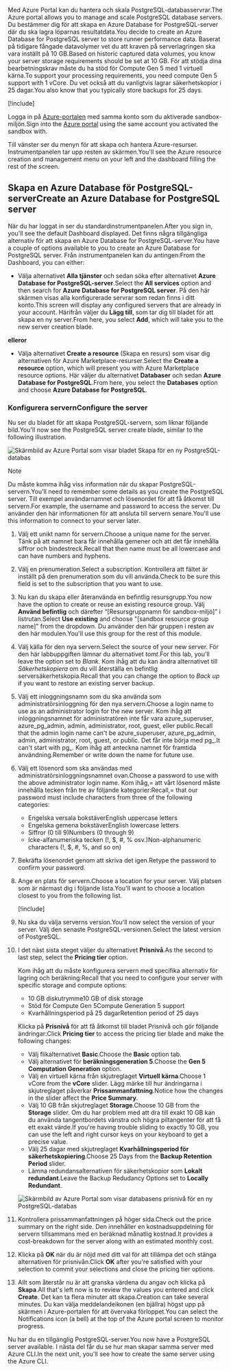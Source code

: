 <span data-ttu-id="b1e98-101">Med Azure Portal kan du hantera och skala PostgreSQL-databasservrar.</span><span class="sxs-lookup"><span data-stu-id="b1e98-101">The Azure portal allows you to manage and scale PostgreSQL database servers.</span></span> <span data-ttu-id="b1e98-102">Du bestämmer dig för att skapa en Azure Database for PostgreSQL-server där du ska lagra löparnas resultatdata.</span><span class="sxs-lookup"><span data-stu-id="b1e98-102">You decide to create an Azure Database for PostgreSQL server to store runner performance data.</span></span> <span data-ttu-id="b1e98-103">Baserat på tidigare fångade datavolymer vet du att kraven på serverlagringen ska vara inställt på 10 GB.</span><span class="sxs-lookup"><span data-stu-id="b1e98-103">Based on historic captured data volumes, you know your server storage requirements should be set at 10 GB.</span></span> <span data-ttu-id="b1e98-104">För att stödja dina bearbetningskrav måste du ha stöd för Compute Gen 5 med 1 virtuell kärna.</span><span class="sxs-lookup"><span data-stu-id="b1e98-104">To support your processing requirements, you need compute Gen 5 support with 1 vCore.</span></span> <span data-ttu-id="b1e98-105">Du vet också att du vanligtvis lagrar säkerhetskopior i 25 dagar.</span><span class="sxs-lookup"><span data-stu-id="b1e98-105">You also know that you typically store backups for 25 days.</span></span>

[!include[](../../../includes/azure-sandbox-activate.md)]

<span data-ttu-id="b1e98-106">Logga in på [Azure-portalen](https://portal.azure.com/learn.docs.microsoft.com?azure-portal=true) med samma konto som du aktiverade sandbox-miljön.</span><span class="sxs-lookup"><span data-stu-id="b1e98-106">Sign into the [Azure portal](https://portal.azure.com/learn.docs.microsoft.com?azure-portal=true) using the same account you activated the sandbox with.</span></span>

<span data-ttu-id="b1e98-107">Till vänster ser du menyn för att skapa och hantera Azure-resurser. Instrumentpanelen tar upp resten av skärmen.</span><span class="sxs-lookup"><span data-stu-id="b1e98-107">You'll see the Azure resource creation and management menu on your left and the dashboard filling the rest of the screen.</span></span>

## <a name="create-an-azure-database-for-postgresql-server"></a><span data-ttu-id="b1e98-108">Skapa en Azure Database för PostgreSQL-server</span><span class="sxs-lookup"><span data-stu-id="b1e98-108">Create an Azure Database for PostgreSQL server</span></span>

<span data-ttu-id="b1e98-109">När du har loggat in ser du standardinstrumentpanelen.</span><span class="sxs-lookup"><span data-stu-id="b1e98-109">After you sign in, you'll see the default Dashboard displayed.</span></span> <span data-ttu-id="b1e98-110">Det finns några tillgängliga alternativ för att skapa en Azure Database for PostgreSQL-server.</span><span class="sxs-lookup"><span data-stu-id="b1e98-110">You have a couple of options available to you to create an Azure Database for PostgreSQL server.</span></span> <span data-ttu-id="b1e98-111">Från instrumentpanelen kan du antingen:</span><span class="sxs-lookup"><span data-stu-id="b1e98-111">From the Dashboard, you can either:</span></span>

- <span data-ttu-id="b1e98-112">Välja alternativet **Alla tjänster** och sedan söka efter alternativet **Azure Database for PostgreSQL-server**.</span><span class="sxs-lookup"><span data-stu-id="b1e98-112">Select the **All services** option and then search for **Azure Database for PostgreSQL server**.</span></span> <span data-ttu-id="b1e98-113">På den här skärmen visas alla konfigurerade servrar som redan finns i ditt konto.</span><span class="sxs-lookup"><span data-stu-id="b1e98-113">This screen will display any configured servers that are already in your account.</span></span> <span data-ttu-id="b1e98-114">Härifrån väljer du **Lägg till**, som tar dig till bladet för att skapa en ny server.</span><span class="sxs-lookup"><span data-stu-id="b1e98-114">From here, you select **Add**, which will take you to the new server creation blade.</span></span>

<span data-ttu-id="b1e98-115">**eller**</span><span class="sxs-lookup"><span data-stu-id="b1e98-115">**or**</span></span>

- <span data-ttu-id="b1e98-116">Välja alternativet **Create a resource** (Skapa en resurs) som visar dig alternativen för Azure Marketplace-resurser.</span><span class="sxs-lookup"><span data-stu-id="b1e98-116">Select the **Create a resource** option, which will present you with Azure Marketplace resource options.</span></span> <span data-ttu-id="b1e98-117">Här väljer du alternativet **Databaser** och sedan **Azure Database for PostgreSQL**.</span><span class="sxs-lookup"><span data-stu-id="b1e98-117">From here, you select the **Databases** option and choose **Azure Database for PostgreSQL**.</span></span>

### <a name="configure-the-server"></a><span data-ttu-id="b1e98-118">Konfigurera servern</span><span class="sxs-lookup"><span data-stu-id="b1e98-118">Configure the server</span></span>

<span data-ttu-id="b1e98-119">Nu ser du bladet för att skapa PostgreSQL-servern, som liknar följande bild.</span><span class="sxs-lookup"><span data-stu-id="b1e98-119">You'll now see the PostgreSQL server create blade, similar to the following illustration.</span></span>

![Skärmbild av Azure Portal som visar bladet Skapa för en ny PostgreSQL-databas](../media/4-create-blade.png)

> [!NOTE]
> <span data-ttu-id="b1e98-121">Du måste komma ihåg viss information när du skapar PostgreSQL-servern.</span><span class="sxs-lookup"><span data-stu-id="b1e98-121">You'll need to remember some details as you create the PostgreSQL server.</span></span> <span data-ttu-id="b1e98-122">Till exempel användarnamnet och lösenordet för att få åtkomst till servern.</span><span class="sxs-lookup"><span data-stu-id="b1e98-122">For example, the username and password to access the server.</span></span> <span data-ttu-id="b1e98-123">Du använder den här informationen för att ansluta till servern senare.</span><span class="sxs-lookup"><span data-stu-id="b1e98-123">You'll use this information to connect to your server later.</span></span>

1. <span data-ttu-id="b1e98-124">Välj ett unikt namn för servern.</span><span class="sxs-lookup"><span data-stu-id="b1e98-124">Choose a unique name for the server.</span></span> <span data-ttu-id="b1e98-125">Tänk på att namnet bara får innehålla gemener och att det får innehålla siffror och bindestreck.</span><span class="sxs-lookup"><span data-stu-id="b1e98-125">Recall that then name must be all lowercase and can have numbers and hyphens.</span></span>

1. <span data-ttu-id="b1e98-126">Välj en prenumeration.</span><span class="sxs-lookup"><span data-stu-id="b1e98-126">Select a subscription.</span></span> <span data-ttu-id="b1e98-127">Kontrollera att fältet är inställt på den prenumeration som du vill använda.</span><span class="sxs-lookup"><span data-stu-id="b1e98-127">Check to be sure this field is set to the subscription that you want to use.</span></span>

1. <span data-ttu-id="b1e98-128">Nu kan du skapa eller återanvända en befintlig resursgrupp.</span><span class="sxs-lookup"><span data-stu-id="b1e98-128">You now have the option to create or reuse an existing resource group.</span></span> <span data-ttu-id="b1e98-129">Välj **Använd befintlig** och därefter “<rgn>[Resursgruppnamn för sandbox-miljö]</rgn>” i listrutan.</span><span class="sxs-lookup"><span data-stu-id="b1e98-129">Select **Use existing** and choose "<rgn>[sandbox resource group name]</rgn>" from the dropdown.</span></span> <span data-ttu-id="b1e98-130">Du använder den här gruppen i resten av den här modulen.</span><span class="sxs-lookup"><span data-stu-id="b1e98-130">You'll use this group for the rest of this module.</span></span>

1. <span data-ttu-id="b1e98-131">Välj källa för den nya servern.</span><span class="sxs-lookup"><span data-stu-id="b1e98-131">Select the source of your new server.</span></span> <span data-ttu-id="b1e98-132">För den här labbuppgiften lämnar du alternativet _tomt_.</span><span class="sxs-lookup"><span data-stu-id="b1e98-132">For this lab, you'll leave the option set to _Blank_.</span></span> <span data-ttu-id="b1e98-133">Kom ihåg att du kan ändra alternativet till _Säkerhetskopiera_ om du vill återställa en befintlig serversäkerhetskopia.</span><span class="sxs-lookup"><span data-stu-id="b1e98-133">Recall that you can change the option to _Back up_ if you want to restore an existing server backup.</span></span>

1. <span data-ttu-id="b1e98-134">Välj ett inloggningsnamn som du ska använda som administratörsinloggning för den nya servern.</span><span class="sxs-lookup"><span data-stu-id="b1e98-134">Choose a login name to use as an administrator login for the new server.</span></span> <span data-ttu-id="b1e98-135">Kom ihåg att inloggningsnamnet för administratören inte får vara azure_superuser, azure_pg_admin, admin, administrator, root, guest, eller public.</span><span class="sxs-lookup"><span data-stu-id="b1e98-135">Recall that the admin login name can't be azure_superuser, azure_pg_admin, admin, administrator, root, guest, or public.</span></span> <span data-ttu-id="b1e98-136">Det får inte börja med pg_.</span><span class="sxs-lookup"><span data-stu-id="b1e98-136">It can't start with pg_.</span></span> <span data-ttu-id="b1e98-137">Kom ihåg att anteckna namnet för framtida användning.</span><span class="sxs-lookup"><span data-stu-id="b1e98-137">Remember or write down the name for future use.</span></span>

1. <span data-ttu-id="b1e98-138">Välj ett lösenord som ska användas med administratörsinloggningsnamnet ovan.</span><span class="sxs-lookup"><span data-stu-id="b1e98-138">Choose a password to use with the above administrator login name.</span></span> <span data-ttu-id="b1e98-139">Kom ihåg,= att vårt lösenord måste innehålla tecken från tre av följande kategorier:</span><span class="sxs-lookup"><span data-stu-id="b1e98-139">Recall,= that our password must include characters from three of the following categories:</span></span>
   - <span data-ttu-id="b1e98-140">Engelska versala bokstäver</span><span class="sxs-lookup"><span data-stu-id="b1e98-140">English uppercase letters</span></span>
   - <span data-ttu-id="b1e98-141">Engelska gemena bokstäver</span><span class="sxs-lookup"><span data-stu-id="b1e98-141">English lowercase letters</span></span>
   - <span data-ttu-id="b1e98-142">Siffror (0 till 9)</span><span class="sxs-lookup"><span data-stu-id="b1e98-142">Numbers (0 through 9)</span></span>
   - <span data-ttu-id="b1e98-143">Icke-alfanumeriska tecken (!, $, #, % osv.)</span><span class="sxs-lookup"><span data-stu-id="b1e98-143">Non-alphanumeric characters (!, $, #, %, and so on)</span></span>

1. <span data-ttu-id="b1e98-144">Bekräfta lösenordet genom att skriva det igen.</span><span class="sxs-lookup"><span data-stu-id="b1e98-144">Retype the password to confirm your password.</span></span>

1. <span data-ttu-id="b1e98-145">Ange en plats för servern.</span><span class="sxs-lookup"><span data-stu-id="b1e98-145">Choose a location for your server.</span></span> <span data-ttu-id="b1e98-146">Välj platsen som är närmast dig i följande lista.</span><span class="sxs-lookup"><span data-stu-id="b1e98-146">You'll want to choose a location closest to you from the following list.</span></span>

    [!include[](../../../includes/azure-sandbox-regions-first-mention-note-friendly.md)]


1. <span data-ttu-id="b1e98-147">Nu ska du välja serverns version.</span><span class="sxs-lookup"><span data-stu-id="b1e98-147">You'll now select the version of your server.</span></span> <span data-ttu-id="b1e98-148">Välj den senaste PostgreSQL-versionen.</span><span class="sxs-lookup"><span data-stu-id="b1e98-148">Select the latest version of PostgreSQL.</span></span>

1. <span data-ttu-id="b1e98-149">I det näst sista steget väljer du alternativet **Prisnivå**.</span><span class="sxs-lookup"><span data-stu-id="b1e98-149">As the second to last step, select the **Pricing tier** option.</span></span>

    <span data-ttu-id="b1e98-150">Kom ihåg att du måste konfigurera servern med specifika alternativ för lagring och beräkning:</span><span class="sxs-lookup"><span data-stu-id="b1e98-150">Recall that you need to configure your server with specific storage and compute options:</span></span>

    - <span data-ttu-id="b1e98-151">10 GB diskutrymme</span><span class="sxs-lookup"><span data-stu-id="b1e98-151">10 GB of disk storage</span></span>
    - <span data-ttu-id="b1e98-152">Stöd för Compute Gen 5</span><span class="sxs-lookup"><span data-stu-id="b1e98-152">Compute Generation 5 support</span></span>
    - <span data-ttu-id="b1e98-153">Kvarhållningsperiod på 25 dagar</span><span class="sxs-lookup"><span data-stu-id="b1e98-153">Retention period of 25 days</span></span>

    <span data-ttu-id="b1e98-154">Klicka på **Prisnivå** för att få åtkomst till bladet Prisnivå och gör följande ändringar:</span><span class="sxs-lookup"><span data-stu-id="b1e98-154">Click **Pricing tier** to access the pricing tier blade and make the following changes:</span></span>

    - <span data-ttu-id="b1e98-155">Välj flikalternativet **Basic**.</span><span class="sxs-lookup"><span data-stu-id="b1e98-155">Choose the **Basic** option tab.</span></span>
    - <span data-ttu-id="b1e98-156">Välj alternativet för **beräkningsgeneration 5**.</span><span class="sxs-lookup"><span data-stu-id="b1e98-156">Choose the **Gen 5 Computation Generation** option.</span></span>
    - <span data-ttu-id="b1e98-157">Välj en virtuell kärna från skjutreglaget **Virtuell kärna**.</span><span class="sxs-lookup"><span data-stu-id="b1e98-157">Choose 1 vCore from the **vCore** slider.</span></span> <span data-ttu-id="b1e98-158">Lägg märke till hur ändringarna i skjutreglaget påverkar **Prissammanfattning**.</span><span class="sxs-lookup"><span data-stu-id="b1e98-158">Notice how the changes in the slider affect the **Price Summary**.</span></span>
    - <span data-ttu-id="b1e98-159">Välj 10 GB från skjutreglaget **Storage**.</span><span class="sxs-lookup"><span data-stu-id="b1e98-159">Choose 10 GB from the **Storage** slider.</span></span> <span data-ttu-id="b1e98-160">Om du har problem med att dra till exakt 10 GB kan du använda tangentbordets vänstra och högra piltangenter för att få ett exakt värde.</span><span class="sxs-lookup"><span data-stu-id="b1e98-160">If you're having trouble sliding to exactly 10 GB, you can use the left and right cursor keys on your keyboard to get a precise value.</span></span>
    - <span data-ttu-id="b1e98-161">Välj 25 dagar med skjutreglaget **Kvarhållningsperiod för säkerhetskopiering**.</span><span class="sxs-lookup"><span data-stu-id="b1e98-161">Choose 25 Days from the **Backup Retention Period** slider.</span></span>
    - <span data-ttu-id="b1e98-162">Lämna redundansalternativen för säkerhetskopior som **Lokalt redundant**.</span><span class="sxs-lookup"><span data-stu-id="b1e98-162">Leave the Backup Redudancy Options set to **Locally Redundant**.</span></span>

    ![Skärmbild av Azure Portal som visar databasens prisnivå för en ny PostgreSQL-databas](../media/4-azure-db-pricing-tier.png)

1. <span data-ttu-id="b1e98-164">Kontrollera prissammanfattningen på höger sida.</span><span class="sxs-lookup"><span data-stu-id="b1e98-164">Check out the price summary on the right side.</span></span> <span data-ttu-id="b1e98-165">Den innehåller en kostnadsuppdelning för servern tillsammans med en beräknad månatlig kostnad.</span><span class="sxs-lookup"><span data-stu-id="b1e98-165">It provides a cost-breakdown for the server along with an estimated monthly cost.</span></span>

1. <span data-ttu-id="b1e98-166">Klicka på **OK** när du är nöjd med ditt val för att tillämpa det och stänga alternativen för prisnivån.</span><span class="sxs-lookup"><span data-stu-id="b1e98-166">Click **OK** after you're satisfied with your selection to commit your selections and close the pricing tier options.</span></span>

1. <span data-ttu-id="b1e98-167">Allt som återstår nu är att granska värdena du angav och klicka på **Skapa**.</span><span class="sxs-lookup"><span data-stu-id="b1e98-167">All that's left now is to review the values you entered and click **Create**.</span></span> <span data-ttu-id="b1e98-168">Det kan ta flera minuter att skapa.</span><span class="sxs-lookup"><span data-stu-id="b1e98-168">Creation can take several minutes.</span></span> <span data-ttu-id="b1e98-169">Du kan välja meddelandeikonen (en bjällra) högst upp på skärmen i Azure-portalen för att övervaka förloppet.</span><span class="sxs-lookup"><span data-stu-id="b1e98-169">You can select the Notifications icon (a bell) at the top of the Azure portal screen to monitor progress.</span></span>

<span data-ttu-id="b1e98-170">Nu har du en tillgänglig PostgreSQL-server.</span><span class="sxs-lookup"><span data-stu-id="b1e98-170">You now have a PostgreSQL server available.</span></span> <span data-ttu-id="b1e98-171">I nästa del får du se hur man skapar samma server med Azure CLI.</span><span class="sxs-lookup"><span data-stu-id="b1e98-171">In the next unit, you'll see how to create the same server using the Azure CLI.</span></span>
